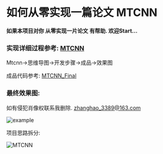 # 如何从零实现一篇论文 MTCNN
**如果本项目对你 从零实现一片论文 有帮助. 欢迎Start...**

### 实现详细过程参考: [MTCNN](https://zh3389.github.io/MTCNN/)

Mtcnn->思维导图->开发步骤->成品->效果图

成品代码参考: [MTCNN_Final](https://github.com/Mrzhang3389/MTCNN/tree/master/MtcnnFinal)  

### 最终效果图:

如有侵犯肖像权联系我删除.  zhanghao_3389@163.com

![example](./MtcnnFinal/效果图.jpg)

项目思路拆分:

![MTCNN](Mtcnn_Step/参考资料/MTCNN.png)

